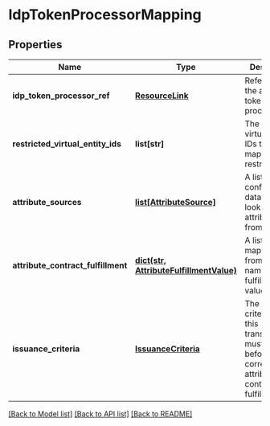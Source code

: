 # IdpTokenProcessorMapping

## Properties
Name | Type | Description | Notes
------------ | ------------- | ------------- | -------------
**idp_token_processor_ref** | [**ResourceLink**](ResourceLink.md) | Reference to the associated token processor. | 
**restricted_virtual_entity_ids** | **list[str]** | The list of virtual server IDs that this mapping is restricted to. | [optional] 
**attribute_sources** | [**list[AttributeSource]**](AttributeSource.md) | A list of configured data stores to look up attributes from. | [optional] 
**attribute_contract_fulfillment** | [**dict(str, AttributeFulfillmentValue)**](AttributeFulfillmentValue.md) | A list of mappings from attribute names to their fulfillment values. | 
**issuance_criteria** | [**IssuanceCriteria**](IssuanceCriteria.md) | The issuance criteria that this transaction must meet before the corresponding attribute contract is fulfilled. | [optional] 

[[Back to Model list]](../README.md#documentation-for-models) [[Back to API list]](../README.md#documentation-for-api-endpoints) [[Back to README]](../README.md)


